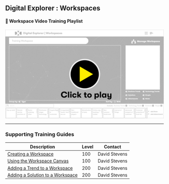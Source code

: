 ## Digital Explorer : Workspaces

#### :movie_camera: Workspace Video Training Playlist

[![video](images/videoThumbnail.png)](https://video.dxc.com/playlist/dedicated/79980521/1_avh323uf/)

---

### Supporting Training Guides


|Description|Level|Contact|
|---|---|---|
| [Creating a Workspace](WorkspaceSetup.md) |100|David Stevens|
| [Using the Workspace Canvas](WorkspaceCanvas.md)|100|David Stevens|
| [Adding a Trend to a Workspace](AddingaTrendtoaWorkspace.md) |200|David Stevens|
| [Adding a Solution to a Workspace](AddingaSolutiontoaWorkspace.md) |200|David Stevens|

